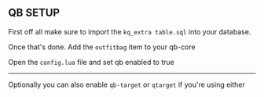 ## QB SETUP

First off all make sure to import the `kq_extra table.sql` into
your database.

Once that's done. Add the `outfitbag` item to your qb-core

Open the `config.lua` file and set qb enabled to true



___
Optionally you can also enable `qb-target` or `qtarget` if you're using either
